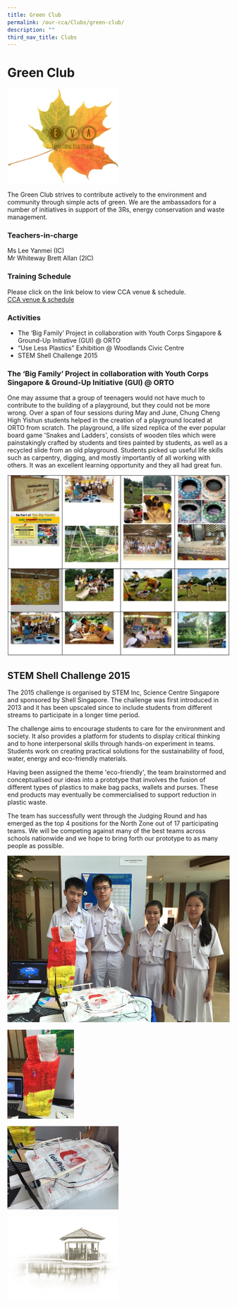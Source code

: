 ```yaml
---
title: Green Club
permalink: /our-cca/Clubs/green-club/
description: ""
third_nav_title: Clubs
---
```

# **Green Club**

<img src="/images/Chung%20Cheng%20High%20School-Green%20Club%20Symbol.jpg" 
     style="width:50%">

The Green Club strives to contribute actively to the environment and community through simple acts of green. We are the ambassadors for a number of initiatives in support of the 3Rs, energy conservation and waste management.

### Teachers-in-charge

Ms Lee Yanmei (IC)    
Mr Whiteway Brett Allan (2IC)   


### Training Schedule

Please click on the link below to view CCA venue & schedule.   
[CCA venue & schedule](/our-cca/cca/cca-venue-schedule/)

### Activities
*   The ‘Big Family’ Project in collaboration with Youth Corps Singapore & Ground-Up Initiative (GUI) @ ORTO
*   “Use Less Plastics” Exhibition @ Woodlands Civic Centre
*   STEM Shell Challenge 2015

### The ‘Big Family’ Project in collaboration with Youth Corps Singapore & Ground-Up Initiative (GUI) @ ORTO
One may assume that a group of teenagers would not have much to contribute to the building of a playground, but they could not be more wrong. Over a span of four sessions during May and June, Chung Cheng High Yishun students helped in the creation of a playground located at ORTO from scratch. The playground, a life sized replica of the ever popular board game 'Snakes and Ladders', consists of wooden tiles which were painstakingly crafted by students and tires painted by students, as well as a recycled slide from an old playground. Students picked up useful life skills such as carpentry, digging, and mostly importantly of all working with others. It was an excellent learning opportunity and they all had great fun.

![](/images/Green%20Club.jpg)

STEM Shell Challenge 2015
-------------------------

The 2015 challenge is organised by STEM Inc, Science Centre Singapore and sponsored by Shell Singapore. The challenge was first introduced in 2013 and it has been upscaled since to include students from different streams to participate in a longer time period.  

  

The challenge aims to encourage students to care for the environment and society. It also provides a platform for students to display critical thinking and to hone interpersonal skills through hands-on experiment in teams. Students work on creating practical solutions for the sustainability of food, water, energy and eco-friendly materials.

 Having been assigned the theme 'eco-friendly', the team brainstormed and conceptualised our ideas into a prototype that involves the fusion of different types of plastics to make bag packs, wallets and purses. These end products may eventually be commercialised to support reduction in plastic waste.

The team has successfully went through the Judging Round and has emerged as the top 4 positions for the North Zone out of 17 participating teams. We will be competing against many of the best teams across schools nationwide and we hope to bring forth our prototype to as many people as possible.

![](/images/Green%20Club%201.jpg)

<img src="/images/Green%20Club%202.jpg" 
     style="width:30%">
		 
<img src="/images/Green%20Club%203.jpg" 
     style="width:50%">

<img src="/images/pavilion.png" 
     style="width:50%">